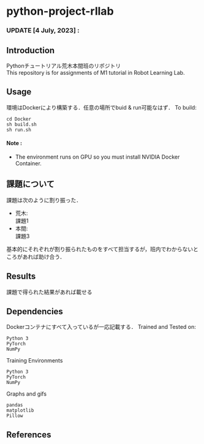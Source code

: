 # python-project-rllab



### UPDATE [4 July, 2023] : 


## Introduction
Pythonチュートリアル荒木本間班のリポジトリ  
This repository is for assignments of M1 tutorial in Robot Learning Lab.   


## Usage
環境はDockerにより構築する．任意の場所でbuid & run可能なはず．
To build:
```
cd Docker
sh build.sh
sh run.sh
```

#### Note :
  - The environment runs on GPU so you must install NVIDIA Docker Container.  

## 課題について
課題は次のように割り振った．  

- 荒木:  
課題1 
- 本間:  
課題3  

基本的にそれぞれが割り振られたものをすべて担当するが，班内でわからないところがあれば助け合う．

## Results
課題で得られた結果があれば載せる

## Dependencies
Dockerコンテナにすべて入っているが一応記載する．
Trained and Tested on:
```
Python 3
PyTorch
NumPy
```
Training Environments 
```
Python 3
PyTorch
NumPy
```
Graphs and gifs
```
pandas
matplotlib
Pillow
```

## References


